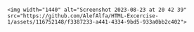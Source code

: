 ````## HTML-Tailwind-Excercise-1

<img width="1440" alt="Screenshot 2023-08-23 at 20 42 39" src="https://github.com/AlefAlfa/HTML-Excercise-1/assets/116752148/f3387233-a441-4334-9bd5-933a0bb2c402">

